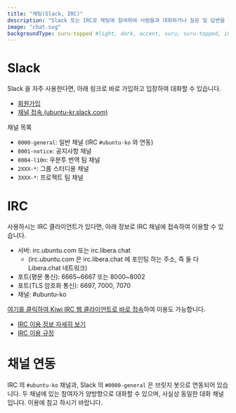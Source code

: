 ```yaml
---
title: "채팅(Slack, IRC)"
description: "Slack 또는 IRC로 채팅에 참여하여 사람들과 대회하거나 질문 및 답변을 할 수 있습니다."
image: "chat.svg"
backgroundType: suru-topped #light, dark, accent, suru, suru-topped, image
---
```

# Slack

Slack 을 자주 사용한다면, 아래 링크로 바로 가입하고 입장하여 대화할 수 있습니다.
- [회원가입](https://join.slack.com/t/ubuntu-kr/shared_invite/zt-5btdrsxu-Xj2IkQM17ZNyIrk5ITQF6w)
- [채널 접속 (ubuntu-kr.slack.com)](https://ubuntu-kr.slack.com)

채널 목록
- `0000-general`: 일반 채널 (IRC `#ubuntu-ko` 와 연동)
- `0001-notice`: 공지사항 채널
- `0004-l10n`: 우분투 번역 팀 채널
- `2XXX-*`: 그룹 스터디용 채널
- `3XXX-*`: 프로젝트 팀 채널

# IRC

사용하시는 IRC 클라이언트가 있다면, 아래 정보로 IRC 채널에 접속하여 이용할 수 있습니다.

 - 서버: irc.ubuntu.com 또는 irc.libera.chat
    - (irc.ubuntu.com 은 irc.libera.chat 에 포인팅 하는 주소, 즉 둘 다 Libera.chat 네트워크)
 - 포트(평문 통신): 6665~6667 또는 8000~8002
 - 포트(TLS 암호화 통신): 6697, 7000, 7070
 - 채널: #ubuntu-ko

[여기를 클릭하여 Kiwi IRC 웹 클라이언트로 바로 접속](http://kiwiirc.com/client/irc.libera.chat/ubuntu-ko)하여 이용도 가능합니다.

 - [IRC 이용 정보 자세히 보기](https://wiki.ubuntu-kr.org/index.php/IRC_%EC%9D%B4%EC%9A%A9_%EC%A0%95%EB%B3%B4)
 - [IRC 이용 규정](https://wiki.ubuntu.com/KoreanTeam/IRC_Rules)

# 채널 연동
IRC 의 `#ubuntu-ko` 채널과, Slack 의 `#0000-general` 은 브릿지 봇으로 연동되어 있습니다. 두 채널에 있는 참여자가 양방향으로 대화할 수 있으며, 사실상 동일한 대화 채널입니다. 이용에 참고 하시기 바랍니다.